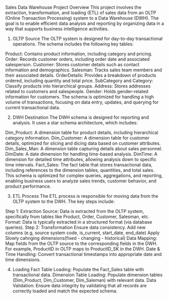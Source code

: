Sales Data Warehouse Project
Overview
This project involves the extraction, transformation, and loading (ETL) of sales data from an OLTP (Online Transaction Processing) system to a Data Warehouse (DWH). 
The goal is to enable efficient data analysis and reporting by organizing data in a way that supports business intelligence activities.

1. OLTP Source
The OLTP system is designed for day-to-day transactional operations. The schema includes the following key tables:

Product: Contains product information, including category and pricing.
Order: Records customer orders, including order date and associated salesperson.
Customer: Stores customer details such as contact information and demographics.
Salesman: Tracks sales team members and their associated details.
OrderDetails: Provides a breakdown of products ordered, including quantity and total price.
SubCategory and Category: Classify products into hierarchical groups.
Address: Stores addresses related to customers and salespeople.
Gender: Holds gender-related information for customers.
The schema is optimized for handling a high volume of transactions, focusing on data entry, updates, and querying for current transactional data.

2. DWH Destination
The DWH schema is designed for reporting and analysis. It uses a star schema architecture, which includes:

Dim_Product: A dimension table for product details, including hierarchical category information.
Dim_Customer: A dimension table for customer details, optimized for slicing and dicing data based on customer attributes.
Dim_Sales_Man: A dimension table capturing details about sales personnel.
DimDate: A date dimension for handling time-based analysis.
DimTime: A dimension for detailed time attributes, allowing analysis down to specific time intervals.
Fact_Sales: The fact table that stores transactional data, including references to the dimension tables, quantities, and total sales.
This schema is optimized for complex queries, aggregations, and reporting, enabling business users to analyze sales trends, customer behavior, and product performance.

3. ETL Process
The ETL process is responsible for moving data from the OLTP system to the DWH. The key steps include:

Step 1: Extraction
Source: Data is extracted from the OLTP system, specifically from tables like Product, Order, Customer, Salesman, etc.
Format: Data is typically extracted in a structured format (via database queries).
Step 2: Transformation
Ensure data consistency.
Add new columns (e.g, source system code, is_current, start_date, end_date)
Apply Slowly cahnging dimensions(fixed - changing - historical)
Data Mapping: Map fields from the OLTP source to the corresponding fields in the DWH. For example, ProductID in OLTP maps to ProductID_SK in the DWH.
Date & Time Handling: Convert transactional timestamps into appropriate date and time dimensions.

4. Loading
Fact Table Loading: Populate the Fact_Sales table with transactional data.
Dimension Table Loading: Populate dimension tables (Dim_Product, Dim_Customer, Dim_Saleman) with relevant data.
Data Validation: Ensure data integrity by validating that all records are correctly loaded and match the expected schema.
